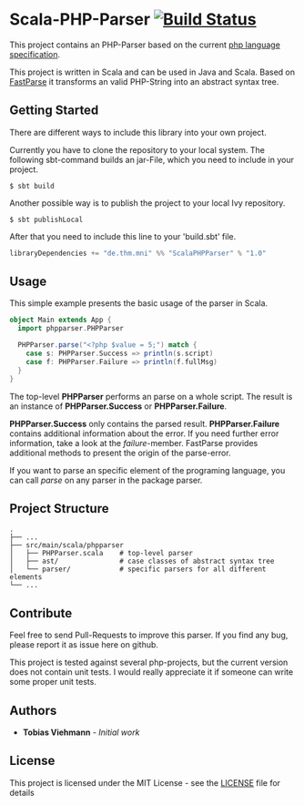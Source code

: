 # Scala-PHP-Parser [![Build Status](https://travis-ci.org/icampus/Scala-PHP-Parser.svg?branch=master)](https://travis-ci.org/icampus/Scala-PHP-Parser)
This project contains an PHP-Parser based on the current [php language specification](https://github.com/php/php-langspec).

This project is written in Scala and can be used in Java and Scala. Based on [FastParse](https://github.com/lihaoyi/fastparse) it transforms an valid PHP-String into an abstract syntax tree.

## Getting Started

There are different ways to include this library into your own project.

Currently you have to clone the repository to your local system. The following sbt-command builds an jar-File, which you need to include in your project.

```console
$ sbt build
```

Another possible way is to publish the project to your local Ivy repository.
```console
$ sbt publishLocal
```

After that you need to include this line to your 'build.sbt' file.

```scala
libraryDependencies += "de.thm.mni" %% "ScalaPHPParser" % "1.0"
```

## Usage

This simple example presents the basic usage of the parser in Scala.

```scala
object Main extends App {
  import phpparser.PHPParser

  PHPParser.parse("<?php $value = 5;") match {
    case s: PHPParser.Success => println(s.script)
    case f: PHPParser.Failure => println(f.fullMsg)
  }
}
```

The top-level __PHPParser__ performs an parse on a whole script. The result is an instance of __PHPParser.Success__ or __PHPParser.Failure__. 

__PHPParser.Success__ only contains the parsed result. __PHPParser.Failure__ contains additional information about the error. If you need further error information, take a look at the _failure_-member. FastParse provides additional methods to present the origin of the parse-error. 

If you want to parse an specific element of the programing language, you can call _parse_ on any parser in the package parser. 

## Project Structure

```
.
├── ...
├── src/main/scala/phpparser
│   ├── PHPParser.scala    # top-level parser
│   ├── ast/               # case classes of abstract syntax tree
│   └── parser/            # specific parsers for all different elements
└── ...
```

## Contribute

Feel free to send Pull-Requests to improve this parser. If you find any bug, please report it as issue here on github. 

This project is tested against several php-projects, but the current version does not contain unit tests. I would really appreciate it if someone can write some proper unit tests. 

## Authors

* **Tobias Viehmann** - *Initial work*


## License

This project is licensed under the MIT License - see the [LICENSE](LICENSE) file for details

